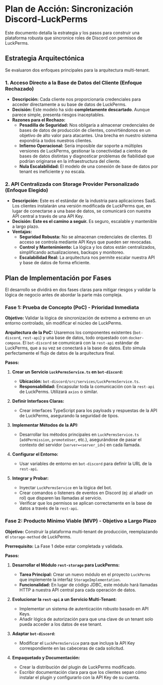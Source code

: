 # Plan de Acción: Sincronización Discord-LuckPerms

Este documento detalla la estrategia y los pasos para construir una plataforma robusta que sincronice roles de Discord con permisos de LuckPerms.

## Estrategia Arquitectónica

Se evaluaron dos enfoques principales para la arquitectura multi-tenant.

### 1. Acceso Directo a la Base de Datos del Cliente (Enfoque Rechazado)

*   **Descripción:** Cada cliente nos proporcionaría credenciales para acceder directamente a su base de datos de LuckPerms.
*   **Decisión:** Este modelo ha sido **completamente descartado**. Aunque parece simple, presenta riesgos inaceptables.
*   **Razones para el Rechazo:**
    *   **Pesadilla de Seguridad:** Nos obligaría a almacenar credenciales de bases de datos de producción de clientes, convirtiéndonos en un objetivo de alto valor para atacantes. Una brecha en nuestro sistema expondría a todos nuestros clientes.
    *   **Infierno Operacional:** Sería imposible dar soporte a múltiples versiones de LuckPerms, gestionar la conectividad a cientos de bases de datos distintas y diagnosticar problemas de fiabilidad que podrían originarse en la infraestructura del cliente.
    *   **Nula Escalabilidad:** El modelo de una conexión de base de datos por tenant es ineficiente y no escala.

### 2. API Centralizada con Storage Provider Personalizado (Enfoque Elegido)

*   **Descripción:** Este es el estándar de la industria para aplicaciones SaaS. Los clientes instalarán una versión modificada de LuckPerms que, en lugar de conectarse a una base de datos, se comunicará con nuestra API central a través de una API Key.
*   **Decisión:** **Este es el camino a seguir.** Es seguro, escalable y mantenible a largo plazo.
*   **Ventajas:**
    *   **Seguridad Robusta:** No se almacenan credenciales de clientes. El acceso se controla mediante API Keys que pueden ser revocadas.
    *   **Control y Mantenimiento:** La lógica y los datos están centralizados, simplificando actualizaciones, backups y monitoreo.
    *   **Escalabilidad Real:** La arquitectura nos permite escalar nuestra API y base de datos de forma eficiente.

## Plan de Implementación por Fases

El desarrollo se dividirá en dos fases claras para mitigar riesgos y validar la lógica de negocio antes de abordar la parte más compleja.

### Fase 1: Prueba de Concepto (PoC) - Prioridad Inmediata

**Objetivo:** Validar la lógica de sincronización de extremo a extremo en un entorno controlado, sin modificar el núcleo de LuckPerms.

**Arquitectura de la PoC:**
Usaremos los componentes existentes (`bot-discord`, `rest-api`) y una base de datos, todo orquestado con `docker-compose`. El `bot-discord` se comunicará con la `rest-api` estándar de LuckPerms, que a su vez se conectará a la base de datos. Esto simula perfectamente el flujo de datos de la arquitectura final.

**Pasos:**

1.  **Crear un Servicio `LuckPermsService.ts` en `bot-discord`:**
    *   **Ubicación:** `bot-discord/src/services/LuckPermsService.ts`.
    *   **Responsabilidad:** Encapsular toda la comunicación con la `rest-api` de LuckPerms. Utilizará `axios` o similar.

2.  **Definir Interfaces Claras:**
    *   Crear interfaces TypeScript para los payloads y respuestas de la API de LuckPerms, asegurando la seguridad de tipos.

3.  **Implementar Métodos de la API:**
    *   Desarrollar los métodos principales en `LuckPermsService.ts` (`addPermission`, `promoteUser`, etc.), asegurándose de pasar el contexto del servidor (`server=<server_id>`) en cada llamada.

4.  **Configurar el Entorno:**
    *   Usar variables de entorno en `bot-discord` para definir la URL de la `rest-api`.

5.  **Integrar y Probar:**
    *   Inyectar `LuckPermsService` en la lógica del bot.
    *   Crear comandos o listeners de eventos en Discord (ej: al añadir un rol) que disparen las llamadas al servicio.
    *   Verificar que los permisos se aplican correctamente en la base de datos a través de la `rest-api`.

### Fase 2: Producto Mínimo Viable (MVP) - Objetivo a Largo Plazo

**Objetivo:** Construir la plataforma multi-tenant de producción, reemplazando el `storage-method` de LuckPerms.

**Prerrequisito:** La Fase 1 debe estar completada y validada.

**Pasos:**

1.  **Desarrollar el Módulo `rest-storage` para LuckPerms:**
    *   **Tarea Principal:** Crear un nuevo módulo en el proyecto `LuckPerms` que implemente la interfaz `StorageImplementation`.
    *   **Funcionalidad:** En lugar de código JDBC, este módulo hará llamadas HTTP a nuestra API central para cada operación de datos.

2.  **Evolucionar la `rest-api` a un Servicio Multi-Tenant:**
    *   Implementar un sistema de autenticación robusto basado en API Keys.
    *   Añadir lógica de autorización para que una clave de un tenant solo pueda acceder a los datos de ese tenant.

3.  **Adaptar `bot-discord`:**
    *   Modificar el `LuckPermsService` para que incluya la API Key correspondiente en las cabeceras de cada solicitud.

4.  **Empaquetado y Documentación:**
    *   Crear la distribución del plugin de LuckPerms modificado.
    *   Escribir documentación clara para que los clientes sepan cómo instalar el plugin y configurarlo con la API Key de su cuenta.
